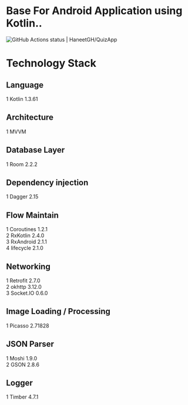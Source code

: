 # Base For Android Application using Kotlin..

![GitHub Actions status | HaneetGH/QuizApp](https://github.com/HaneetGH/KotlinAndroidBase/workflows/Android%20CI/badge.svg)

# Technology Stack

## Language  
1 Kotlin  1.3.61 <br />

## Architecture
1 MVVM  <br />

## Database Layer
1 Room 2.2.2 <br />

## Dependency injection
1 Dagger 2.15  <br />

## Flow Maintain
1 Coroutines 1.2.1 <br /> 
2 RxKotlin 2.4.0 <br />
3 RxAndroid 2.1.1 <br />
4 lifecycle 2.1.0  <br />

## Networking
1 Retrofit 2.7.0 <br />
2 okhttp 3.12.0 <br />
3 Socket.IO 0.6.0 <br />

## Image Loading / Processing
1 Picasso 2.71828 <br />

## JSON Parser
1 Moshi 1.9.0 <br />
2 GSON 2.8.6 <br />

## Logger
1 Timber 4.7.1 <br />




